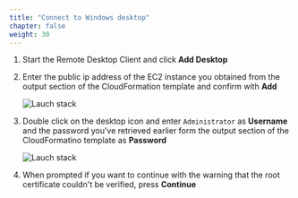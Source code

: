 ```yaml
---
title: "Connect to Windows desktop"
chapter: false
weight: 30
---
```


1. Start the Remote Desktop Client and click **Add Desktop**

1. Enter the public ip address of the EC2 instance you obtained from the output section of the CloudFormation template and confirm with **Add**

	![Lauch stack](/images/remote-desktop-1-create.png)

1. Double click on the desktop icon and enter `Administrator` as **Username** and the password you've retrieved earlier form the output section of the CloudFormatino template as **Password**

	![Lauch stack](/images/remote-desktop-2-credentials.png)

1. When prompted if you want to continue with the warning that the root certificate couldn't be verified, press **Continue**
